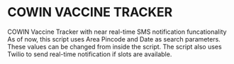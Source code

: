 # COWIN VACCINE TRACKER
COWIN Vaccine Tracker with near real-time SMS notification funcationality
As of now, this script uses Area Pincode and Date as search parameters. These values can be changed from inside the script.
The script also uses Twilio to send real-time notification if slots are available.
